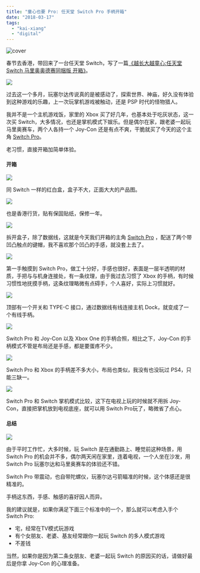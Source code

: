 ```yaml
---
title: "童心也要 Pro: 任天堂 Switch Pro 手柄开箱"
date: "2018-03-17"
tags: 
  - "kai-xiang"
  - "digital"
---
```


![cover](https://static.is26.com/blog/2018/03/switch/pro-10.jpg)

春节去香港，带回来了一台任天堂 Switch，写了一篇[《越长大越童心:任天堂 Switch 马里奥奥德赛同捆版 开箱》](https://luolei.org/nintendo-switch-unboxing/)。

![](https://static.is26.com/blog/2018/03/switch/game.jpg)

过去这一个多月，玩塞尔达传说真的是被感动了，探索世界、神庙，好久没有体验到这种游戏的乐趣，上一次玩掌机游戏被触动，还是 PSP 时代的怪物猎人。

我并不是一个主机游戏饭，家里的 Xbox 买了好几年，也基本处于吃灰状态，这一次买 Switch，大多情况，也还是掌机模式下娱乐。但是偶尔在家，跟老婆一起玩马里奥赛车，两个人各持一个 Joy-Con 还是有点不爽，干脆就买了今天的这个主角 [Switch Pro](https://zuoluo.tv/switch-pro)。

老习惯，直接开箱加简单体验。

#### 开箱

![](https://static.is26.com/blog/2018/03/switch/pro-1.jpg)

同 Switch 一样的红白盒，盒子不大，正面大大的产品图。

![](https://static.is26.com/blog/2018/03/switch/pro-2.jpg)

也是香港行货，贴有保固贴纸，保修一年。

![](https://static.is26.com/blog/2018/03/switch/pro-3.jpg)

拆开盒子，除了数据线，这就是今天我们开箱的主角 [Switch Pro](https://zuoluo.tv/switch-pro) ，配送了两个带凹凸触点的键帽，我不喜欢那个凹凸的手感，就没套上去了。

![](https://static.is26.com/blog/2018/03/switch/pro-4.jpg)

第一手触摸到 Switch Pro，做工十分好，手感也很好，表面是一层半透明的材质，手把与与机身连接处，有一条纹理，由于我过去习惯了 Xbox 的手柄，有时候习惯性地抚摸手柄，这条纹理略微有点碍手，个人喜好，实际上习惯就好。

![](https://static.is26.com/blog/2018/03/switch/pro-5.jpg)

顶部有一个开关和 TYPE-C 接口，通过数据线有线连接主机 Dock，就变成了一个有线手柄。

![](https://static.is26.com/blog/2018/03/switch/pro-7.jpg)

Switch Pro 和 Joy-Con 以及 Xbox One 的手柄合照，相比之下，Joy-Con 的手柄模式不管是布局还是手感，都是要蛋疼不少。

![](https://static.is26.com/blog/2018/03/switch/pro-8.jpg)

Switch Pro 和 Xbox 的手柄差不多大小，布局也类似，我没有也没玩过 PS4，只能三缺一。

![](https://static.is26.com/blog/2018/03/switch/pro-6.jpg)

Switch Pro 和 Switch 掌机模式比较，这下在电视上玩的时候就不用拆 Joy-Con，直接把掌机放到电视底座，就可以用 Switch Pro玩了，略微省了点心。

#### 总结

![](https://static.is26.com/blog/2018/03/switch/pro-10.jpg)

由于平时工作忙，大多时候，玩 Switch 是在通勤路上、睡觉前这种场景，用 Switch Pro 的机会并不多，偶尔两天闲在家里，连着电视，一个人坐在沙发，用 Switch Pro 玩塞尔达和马里奥赛车的体验还不错。

Switch Pro 带震动，也自带陀螺仪，玩塞尔达弓箭瞄准的时候，这个体感还是很精准的。

手柄这东西，手感、触感的喜好因人而异。

我的建议就是，如果你满足下面三个标准中的一个，那么就可以考虑入手个 Switch Pro:

- 宅，经常在TV模式玩游戏
- 有个女朋友、老婆、基友经常跟你一起玩 Switch 的多人模式游戏
- 不差钱

当然，如果你是因为第二条女朋友、老婆一起玩 Switch 的原因买的话，请做好最后是你拿 Joy-Con 的心理准备。
